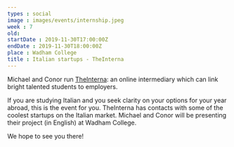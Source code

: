 ```yaml
---
types : social
image : images/events/internship.jpeg
week : 7
old: 
startDate : 2019-11-30T17:00:00Z
endDate : 2019-11-30T18:00:00Z
place : Wadham College
title : Italian startups - TheInterna
---
```


Michael and Conor run [TheInterna](https://www.theinterna.com/): an online intermediary which can link bright talented students to employers.

If you are studying Italian and you seek clarity on your options for your year abroad, this is the event for you. TheInterna has contacts with some of the coolest startups on the Italian market. Michael and Conor will be presenting their project (in English) at Wadham College.

We hope to see you there!